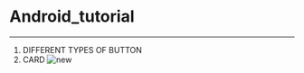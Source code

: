 # Android_tutorial
-----------------------------------------------------------------------------------------------------
1. DIFFERENT TYPES OF BUTTON
2. CARD
![new](https://github.com/khusipandey/Android_tutorial/assets/128993461/0a01e944-ebd1-4459-b694-5b5a1094fade)
